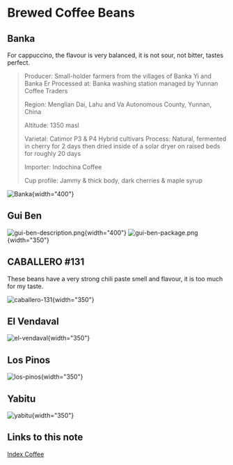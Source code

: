 # Brewed Coffee Beans

## Banka

For cappuccino, the flavour is very balanced, it is not sour, not bitter, tastes perfect.

> Producer: Small-holder farmers from the villages of Banka Yi and Banka Er
> Processed at: Banka washing station managed by Yunnan Coffee Traders
> 
> Region: Menglian Dai, Lahu and Va Autonomous County, Yunnan, China
> 
> Altitude: 1350 masl
> 
> Varietal: Catimor P3 & P4 Hybrid cultivars
> Process: Natural, fermented in cherry for 2 days then dried inside of a solar dryer on raised beds for roughly 20 days
> 
> Importer: Indochina Coffee
>
> Cup profile: Jammy & thick body, dark cherries & maple syrup

![Banka](images/coffee/banka.jpg){width="400"}

## Gui Ben

![gui-ben-description.png](images/coffee/gui-ben-description.png){width="400"}
![gui-ben-package.png](images/coffee/gui-ben-package.png){width="350"}

## CABALLERO #131

These beans have a very strong chili paste smell and flavour, it is too much for my taste. 

![caballero-131](images/coffee/caballero-131.png){width="350"}

## El Vendaval

![el-vendaval](images/coffee/el-vendaval.png){width="350"}

## Los Pinos

![los-pinos](images/coffee/los-pinos.png){width="350"}

## Yabitu

![yabitu](images/coffee/yabitu.png){width="350"}

## Links to this note

[Index Coffee](index-coffee.md)

